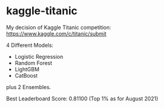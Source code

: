 # kaggle-titanic

My decision of Kaggle Titanic competition:
https://www.kaggle.com/c/titanic/submit

4 Different Models:
+ Logistic Regression
+ Random Forest
+ LightGBM
+ CatBoost

plus 2 Ensembles.

Best Leaderboard Score: 0.81100 (Top 1% as for August 2021)
